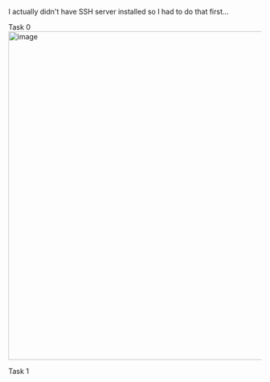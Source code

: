 
I actually didn't have SSH server installed so I had to do that first...

Task 0
<img width="655" alt="image" src="https://github.com/user-attachments/assets/c511e1a3-73ab-4f5b-868c-a5d328b60ba8">

Task 1
